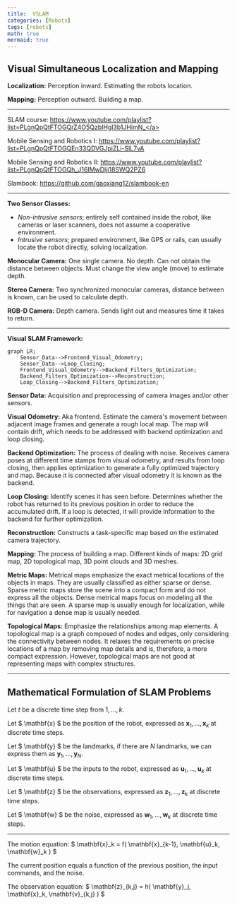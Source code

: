 ```yaml
---
title:  VSLAM
categories: [Robots]
tags: [robots]
math: true
mermaid: true
---
```


## Visual Simultaneous Localization and Mapping

**Localization:** Perception inward. Estimating the robots location.

**Mapping:** Perception outward. Building a map.

---

SLAM course:
<a href="https://www.youtube.com/playlist?list=PLgnQpQtFTOGQrZ4O5QzbIHgl3b1JHimN_" target="_blank">https://www.youtube.com/playlist?list=PLgnQpQtFTOGQrZ4O5QzbIHgl3b1JHimN_</a>

Mobile Sensing and Robotics I:
<a href="https://www.youtube.com/playlist?list=PLgnQpQtFTOGQEn33QDVGJpiZLi-SlL7vA" target="_blank">https://www.youtube.com/playlist?list=PLgnQpQtFTOGQEn33QDVGJpiZLi-SlL7vA</a>

Mobile Sensing and Robotics II:
<a href="https://www.youtube.com/playlist?list=PLgnQpQtFTOGQh_J16IMwDlji18SWQ2PZ6" target="_blank">https://www.youtube.com/playlist?list=PLgnQpQtFTOGQh_J16IMwDlji18SWQ2PZ6</a>

Slambook:
<a href="https://github.com/gaoxiang12/slambook-en" target="_blank">https://github.com/gaoxiang12/slambook-en</a>

---

**Two Sensor Classes:**
- *Non-intrusive sensors*; entirely self contained inside the robot, like cameras or laser scanners, does not assume a cooperative environment.
- *Intrusive sensors*; prepared environment, like GPS or rails, can usually locate the robot directly, solving localization.

**Monocular Camera:** One single camera. No depth. Can not obtain the distance between objects. Must change the view angle (move) to estimate depth.   

**Stereo Camera:** Two synchronized monocular cameras, distance between is known, can be used to calculate depth.

**RGB-D Camera:** Depth camera. Sends light out and measures time it takes to return.

---

**Visual SLAM Framework:**

```mermaid
graph LR;
    Sensor_Data-->Frontend_Visual_Odometry;
    Sensor_Data-->Loop_Closing;
    Frontend_Visual_Odometry-->Backend_Filters_Optimization;
    Backend_Filters_Optimization-->Reconstruction;
    Loop_Closing-->Backend_Filters_Optimization;
```

**Sensor Data:** Acquisition and preprocessing of camera images and/or other sensors.

**Visual Odometry:** Aka frontend. Estimate the camera's movement between adjacent image frames and generate a rough local map. The map will contain drift, which needs to be addressed with backend optimization and loop closing.

**Backend Optimization:** The process of dealing with noise. Receives camera poses at different time stamps from visual odometry, and results from loop closing, then applies
optimization to generate a fully optimized trajectory and map. Because it is connected after visual odometry it is known as the backend.

**Loop Closing:** Identify scenes it has seen before. Determines whether the robot has returned to its previous position in order to reduce the accumulated drift. If a loop is detected, it will provide information to the backend for further optimization.

**Reconstruction:** Constructs a task-specific map based on the estimated camera trajectory.

**Mapping:** The process of building a map. Different kinds of maps: 2D grid map, 2D topological map, 3D point clouds and 3D meshes.

**Metric Maps:** Metrical maps emphasize the exact metrical locations of the objects in maps. They are usually classified as either sparse or dense. Sparse metric maps store the scene into a compact form and do not express all the objects. Dense metrical maps focus on modeling all the things that are seen. A sparse map is usually enough for localization, while for navigation a dense map is usually needed.

**Topological Maps:** Emphasize the relationships among map elements. A topological map is a graph composed of nodes and edges, only considering the connectivity between nodes. It relaxes the requirements on precise
locations of a map by removing map details and is, therefore, a more compact expression. However, topological maps are not good at representing maps with complex structures.

---

## Mathematical Formulation of SLAM Problems

Let $t$ be a discrete time step from $1,...,k$.

Let $ \mathbf{x} $ be the position of the robot, expressed as $\mathbf{x}_1,...,\mathbf{x}_k$ at discrete time steps.

Let $ \mathbf{y} $ be the landmarks, if there are $N$ landmarks, we can express them as $\mathbf{y}_1,...,\mathbf{y}_N$.

Let $ \mathbf{u} $ be the inputs to the robot, expressed as $\mathbf{u}_1,...,\mathbf{u}_k$ at discrete time steps.

Let $ \mathbf{z} $ be the observations, expressed as $\mathbf{z}_1,...,\mathbf{z}_k$ at discrete time steps.

Let $ \mathbf{w} $ be the noise, expressed as $\mathbf{w}_1,...,\mathbf{w}_k$ at discrete time steps.

---

The motion equation: $ \mathbf{x}_k = f( \mathbf{x}\_{k-1}, \mathbf{u}_k, \mathbf{w}_k ) $

The current position equals a function of the previous position, the input commands, and the noise.

The observation equation: $ \mathbf{z}_{k,j} = h( \mathbf{y}_j, \mathbf{x}_k, \mathbf{v}\_{k,j} ) $
